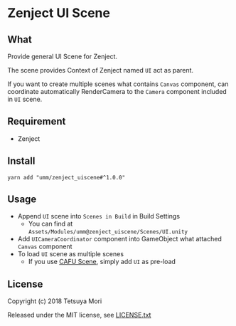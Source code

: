 # Zenject UI Scene

## What

Provide general UI Scene for Zenject.

The scene provides Context of Zenject named `UI` act as parent.

If you want to create multiple scenes what contains `Canvas` component, can coordinate automatically RenderCamera to the `Camera` component included in `UI` scene.

## Requirement

* Zenject

## Install

```shell
yarn add "umm/zenject_uiscene#^1.0.0"
```

## Usage

* Append `UI` scene into `Scenes in Build` in Build Settings
    * You can find at `Assets/Modules/umm@zenject_uiscene/Scenes/UI.unity`
* Add `UICameraCoordinator` component into GameObject what attached `Canvas` component
* To load `UI` scene as multiple scenes
    * If you use [CAFU Scene](https://github.com/umm/cafu_scene), simply add `UI` as pre-load

## License

Copyright (c) 2018 Tetsuya Mori

Released under the MIT license, see [LICENSE.txt](LICENSE.txt)
